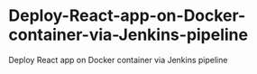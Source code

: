 # Deploy-React-app-on-Docker-container-via-Jenkins-pipeline
Deploy React app on Docker container via Jenkins pipeline
